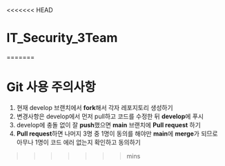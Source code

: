 <<<<<<< HEAD
# IT_Security_3Team
=======
# Git 사용 주의사항
1. 현재 develop 브랜치에서 **fork**해서 각자 레포지토리 생성하기
2. 변경사항은 develop에서 먼저 pull하고 코드를 수정한 뒤 **develop**에 푸시
3. develop에 충돌 없이 잘 **push**했으면 **main** 브랜치에 **Pull request** 하기
4. **Pull request**하면 나머지 3명 중 1명이 동의를 해야만 **main**에 **merge**가 되므로 아무나 1명이 코드 에러 없는지 확인하고 동의하기
>>>>>>> mins
